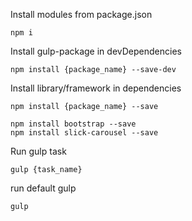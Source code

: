 Install modules from package.json

    npm i

Install gulp-package in devDependencies

    npm install {package_name} --save-dev 

Install library/framework in dependencies

    npm install {package_name} --save

    npm install bootstrap --save
    npm install slick-carousel --save


Run gulp task

    gulp {task_name}

run default gulp

    gulp
